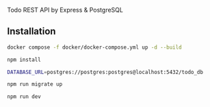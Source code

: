 Todo REST API by Express & PostgreSQL

## Installation

```bash
docker compose -f docker/docker-compose.yml up -d --build

npm install

DATABASE_URL=postgres://postgres:postgres@localhost:5432/todo_db

npm run migrate up

npm run dev
```

